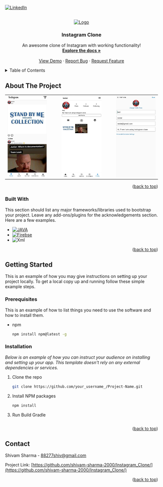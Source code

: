 <a name="readme-top"></a>

[![LinkedIn][linkedin-shield]][linkedin-url]



<!-- PROJECT LOGO -->
<br />
<div align="center">
  <a href="https://github.com/othneildrew/Best-README-Template">
    <img src="images/logo.png" alt="Logo" width="80" height="80">
  </a>

  <h3 align="center">Instagram Clone</h3>

  <p align="center">
    An awesome clone of Instagram with working functionality!
    <br />
    <a href="https://github.com/othneildrew/Best-README-Template"><strong>Explore the docs »</strong></a>
    <br />
    <br />
    <a href="https://github.com/othneildrew/Best-README-Template">View Demo</a>
    ·
    <a href="https://github.com/othneildrew/Best-README-Template/issues">Report Bug</a>
    ·
    <a href="https://github.com/othneildrew/Best-README-Template/issues">Request Feature</a>
  </p>
</div>



<!-- TABLE OF CONTENTS -->
<details>
  <summary>Table of Contents</summary>
  <ol>
    <li>
      <a href="#about-the-project">About The Project</a>
      <ul>
        <li><a href="#built-with">Built With</a></li>
      </ul>
    </li>
    <li>
      <a href="#getting-started">Getting Started</a>
      <ul>
        <li><a href="#prerequisites">Prerequisites</a></li>
        <li><a href="#installation">Installation</a></li>
      </ul>
    </li>
    <li><a href="#contact">Contact</a></li>
    <li><a href="#acknowledgments">Acknowledgments</a></li>
  </ol>
</details>



<!-- ABOUT THE PROJECT -->
## About The Project

<div align="center">
    <table>
        <tr>
            <td>
                <img src="https://github.com/shivam-sharma-2000/tes/blob/main/assets/WhatsApp%20Image%202022-11-21%20at%207.21.52%20PM.jpeg" alt="home page" width="200">
            </td>
          <td width ="20"></td>
          <td>
                <img src="https://github.com/shivam-sharma-2000/tes/blob/main/assets/WhatsApp%20Image%202022-11-21%20at%207.21.52%20PM%20(1).jpeg" alt="user profile" width="200">
          </td>
          <td width ="20"></td>
          <td>
               <img src="https://github.com/shivam-sharma-2000/tes/blob/main/assets/WhatsApp%20Image%202022-11-21%20at%207.21.53%20PM.jpeg" alt="edit page" width="200"> 
          </td>
        </tr>
    </table>
</div>
<!--[![user profile screenshot ][product-screenshot]] -->


<p align="right">(<a href="#readme-top">back to top</a>)</p>



### Built With

This section should list any major frameworks/libraries used to bootstrap your project. Leave any add-ons/plugins for the acknowledgements section. Here are a few examples.

* [![JAVA][Java]][Java-url]
* [![Firebse][Firebase]][Firebase-url]
* ![Xml][Xml]

<p align="right">(<a href="#readme-top">back to top</a>)</p>



<!-- GETTING STARTED -->
## Getting Started

This is an example of how you may give instructions on setting up your project locally.
To get a local copy up and running follow these simple example steps.

### Prerequisites

This is an example of how to list things you need to use the software and how to install them.
* npm
  ```sh
  npm install npm@latest -g
  ```

### Installation

_Below is an example of how you can instruct your audience on installing and setting up your app. This template doesn't rely on any external dependencies or services._

1. Clone the repo
   ```sh
   git clone https://github.com/your_username_/Project-Name.git
   ```
2. Install NPM packages
   ```sh
   npm install
   ```
3. Run Build Gradle 
   ```

<p align="right">(<a href="#readme-top">back to top</a>)</p>



<!-- CONTACT -->
## Contact

Shivam Sharma - 88277shiv@gmail.com

Project Link: [https://github.com/shivam-sharma-2000/Instagram_Clone/](https://github.com/shivam-sharma-2000/Instagram_Clone/)

<p align="right">(<a href="#readme-top">back to top</a>)</p>



<!-- MARKDOWN LINKS & IMAGES -->
<!-- https://www.markdownguide.org/basic-syntax/#reference-style-links -->
[contributors-shield]: https://img.shields.io/github/contributors/othneildrew/Best-README-Template.svg?style=for-the-badge
[contributors-url]: https://github.com/othneildrew/Best-README-Template/graphs/contributors
[forks-shield]: https://img.shields.io/github/forks/othneildrew/Best-README-Template.svg?style=for-the-badge
[forks-url]: https://github.com/othneildrew/Best-README-Template/network/members
[stars-shield]: https://img.shields.io/github/stars/othneildrew/Best-README-Template.svg?style=for-the-badge
[stars-url]: https://github.com/othneildrew/Best-README-Template/stargazers
[issues-shield]: https://img.shields.io/github/issues/othneildrew/Best-README-Template.svg?style=for-the-badge
[issues-url]: https://github.com/othneildrew/Best-README-Template/issues
[license-shield]: https://img.shields.io/github/license/othneildrew/Best-README-Template.svg?style=for-the-badge
[license-url]: https://github.com/othneildrew/Best-README-Template/blob/master/LICENSE.txt
[linkedin-shield]: https://img.shields.io/badge/-LinkedIn-black.svg?style=for-the-badge&logo=linkedin&colorB=555
[linkedin-url]: https://www.linkedin.com/in/shivam-sharma-9290a7217/
[product-screenshot]: https://github.com/shivam-sharma-2000/tes/blob/main/assets/WhatsApp%20Image%202022-11-21%20at%207.21.52%20PM%20(1).jpeg
[Java]: https://img.shields.io/badge/java-000000?style=for-the-badge&logoColor=white
[Java-url]: https://java.com/
[Firebase]: https://img.shields.io/badge/firebase-20232A?style=for-the-badge&logoColor=61DAFB
[Firebase-url]: https://firebase.com/
[Xml]: https://img.shields.io/badge/xml-35495E?style=for-the-badge&logoColor=4FC08D 
[Angular.io]: https://img.shields.io/badge/Angular-DD0031?style=for-the-badge&logo=angular&logoColor=white
[Angular-url]: https://angular.io/
[Svelte.dev]: https://img.shields.io/badge/Svelte-4A4A55?style=for-the-badge&logo=svelte&logoColor=FF3E00
[Svelte-url]: https://svelte.dev/
[Laravel.com]: https://img.shields.io/badge/Laravel-FF2D20?style=for-the-badge&logo=laravel&logoColor=white
[Laravel-url]: https://laravel.com
[Bootstrap.com]: https://img.shields.io/badge/Bootstrap-563D7C?style=for-the-badge&logo=bootstrap&logoColor=white
[Bootstrap-url]: https://getbootstrap.com
[JQuery.com]: https://img.shields.io/badge/jQuery-0769AD?style=for-the-badge&logo=jquery&logoColor=white
[JQuery-url]: https://jquery.com 
